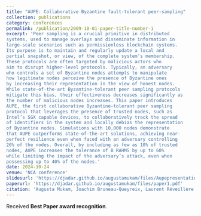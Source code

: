 ```yaml
---
title: "AUPE: Collaborative Byzantine fault-tolerant peer-sampling"
collection: publications
category: conferences
permalink: /publication/2009-10-01-paper-title-number-1
excerpt: 'Peer sampling is a crucial primitive in distributed
systems, used to manage overlays and disseminate information in
large-scale scenarios such as permissionless blockchain systems.
Its purpose is to maintain and regularly update a local and
partial snapshot, or view, of the complete system’s membership.
These protocols are often targeted by malicious actors who
aim to disrupt higher-level protocols. Typically, an adversary
who controls a set of Byzantine nodes attempts to manipulate
how legitimate nodes perceive the presence of Byzantine ones
by increasing their representation in the view of honest nodes.
While state-of-the-art Byzantine-tolerant peer sampling protocols
mitigate this bias, their effectiveness decreases significantly as
the number of malicious nodes increases. This paper introduces
AUPE, the first collaborative Byzantine-tolerant peer sampling
protocol that leverages the presence of trusted nodes, such as
Intel’s SGX capable devices, to collaboratively track the spread
of identifiers in the system and locally debias the representation
of Byzantine nodes. Simulations with 10,000 nodes demonstrate
that AUPE outperforms state-of-the-art solutions, achieving near-
perfect resilience even when faced with an adversary controlling
26% of the nodes. Overall, by including as few as 10% of trusted
nodes, AUPE increases the tolerance of B RAHMS by up to 60%
while limiting the impact of the adversary’s attack, even when
possessing up to 40% of the nodes.'
date: 2024-10-24
venue: 'NCA conference'
slidesurl: 'https://djadar.github.io/augustamukam/files/Aupepresentation.pdf'
paperurl: 'https://djadar.github.io/augustamukam/files/paper1.pdf'
citation: 'Augusta Mukam, Joachim Bruneau-Queyreix, Laurent Réveillère. AUPE: Collaborative byzantine fault-tolerant peer-sampling. Network Computing and Applications, Oct 2024, Bertinoro (FC), Italy. ⟨hal-04720352⟩'
---
```


Received **Best Paper award recognition**.